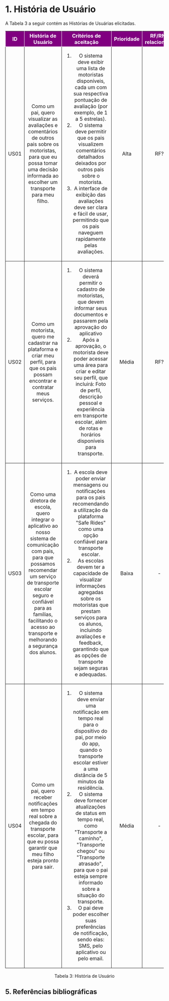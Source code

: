 # 1. História de Usuário

A Tabela 3 a seguir contém as Histórias de Usuárias elicitadas. 

<table>
    <thead>
        <tr style="background-color: purple; color: white" >
            <th style="border-style:solid;border-width:1px;text-align:center">ID</th>
            <th style="border-style:solid;border-width:1px;text-align:center">História de Usuário</th>
            <th style="border-style:solid;border-width:1px;text-align:center">Critérios de aceitação</th>
            <th style="border-style:solid;border-width:1px;text-align:center">Prioridade</th>
            <th style="border-style:solid;border-width:1px;text-align:center">RF/RNF relacionado</th>
        </tr>
    </thead>
    <tbody>
        <tr>
            <span id="ustory-01"></span>
            <td style="border-style:solid;border-width:1px;text-align:center;vertical-align:middle" rowspan="1">US01</td>
            <td style="border-style:solid;border-width:1px;text-align:center;vertical-align:middle" rowspan="1">Como um pai, quero visualizar as avaliações e comentários de outros pais sobre os motoristas, para que eu possa tomar uma decisão informada ao escolher um transporte para meu filho.</td>
            <td style="border-style:solid;border-width:1px;text-align:center;vertical-align:middle" rowspan="1">
            <ol>
                <li>O sistema deve exibir uma lista de motoristas disponíveis, cada um com sua respectiva pontuação de avaliação (por exemplo, de 1 a 5 estrelas).</li>
                <li>O sistema deve permitir que os pais visualizem comentários detalhados deixados por outros pais sobre o motorista.</li>
                <li>A interface de exibição das avaliações deve ser clara e fácil de usar, permitindo que os pais naveguem rapidamente pelas avaliações.</li>
            </ol>
            </td>
            <td style="border-style:solid;border-width:1px;text-align:center;vertical-align:middle">Alta</td>
            <td style="border-style:solid;border-width:1px;text-align:center;vertical-align:middle">RF?</td>
        </tr>
        <tr>
            <span id="ustory-01"></span>
            <td style="border-style:solid;border-width:1px;text-align:center;vertical-align:middle" rowspan="1">US02</td>
            <td style="border-style:solid;border-width:1px;text-align:center;vertical-align:middle" rowspan="1">Como um motorista, quero me cadastrar na plataforma e criar meu perfil, para que os pais possam encontrar e contratar meus serviços.</td>
            <td style="border-style:solid;border-width:1px;text-align:center;vertical-align:middle" rowspan="1">
            <ol>
                <li>O sistema deverá permitir o cadastro de motoristas, que devem informar seus documentos e passarem pela aprovação do aplicativo</li>
                <li>Após a aprovação, o motorista deve poder acessar uma área para criar e editar seu perfil, que incluirá: Foto de perfil, descrição pessoal e experiência em transporte escolar, além de rotas e horários disponíveis para transporte.</li>
            </ol>
            </td>
            <td style="border-style:solid;border-width:1px;text-align:center;vertical-align:middle"> Média </td>
            <td style="border-style:solid;border-width:1px;text-align:center;vertical-align:middle">RF?</td>
        </tr>
        <tr>
            <span id="ustory-01"></span>
            <td style="border-style:solid;border-width:1px;text-align:center;vertical-align:middle" rowspan="1">US03</td>
            <td style="border-style:solid;border-width:1px;text-align:center;vertical-align:middle" rowspan="1">Como uma diretora de escola, quero integrar o aplicativo ao nosso sistema de comunicação com pais, para que possamos recomendar um serviço de transporte escolar seguro e confiável para as famílias, facilitando o acesso ao transporte e melhorando a segurança dos alunos.</td>
            <td style="border-style:solid;border-width:1px;text-align:center;vertical-align:middle" rowspan="1">
            <ol>
                <li>A escola deve poder enviar mensagens ou notificações para os pais recomendando a utilização da plataforma "Safe Rides" como uma opção confiável para transporte escolar.</li>
                <li>As escolas devem ter a capacidade de visualizar informações agregadas sobre os motoristas que prestam serviços para os alunos, incluindo avaliações e feedback, garantindo que as opções de transporte sejam seguras e adequadas.</li>
                </ol>
                </td>
            <td style="border-style:solid;border-width:1px;text-align:center;vertical-align:middle">Baixa</td>
            <td style="border-style:solid;border-width:1px;text-align:center;vertical-align:middle">-</td>
        </tr>
        <tr>
            <span id="ustory-01"></span>
            <td style="border-style:solid;border-width:1px;text-align:center;vertical-align:middle" rowspan="1">US04</td>
            <td style="border-style:solid;border-width:1px;text-align:center;vertical-align:middle" rowspan="1">Como um pai, quero receber notificações em tempo real sobre a chegada do transporte escolar, para que eu possa garantir que meu filho esteja pronto para sair.</td>
            <td style="border-style:solid;border-width:1px;text-align:center;vertical-align:middle" rowspan="1">
            <ol>
                <li>O sistema deve enviar uma notificação em tempo real para o dispositivo do pai, por meio do app, quando o transporte escolar estiver a uma distância de 5 minutos da residência.</li>
                <li>O sistema deve fornecer atualizações de status em tempo real, como "Transporte a caminho", "Transporte chegou" ou "Transporte atrasado", para que o pai esteja sempre informado sobre a situação do transporte.</li>
                <li>O pai deve poder escolher suas preferências de notificação, sendo elas: SMS, pelo aplicativo ou pelo email.</li>
                </ol>
                </td>
            <td style="border-style:solid;border-width:1px;text-align:center;vertical-align:middle">Média</td>
            <td style="border-style:solid;border-width:1px;text-align:center;vertical-align:middle">-</td>
        </tr>
</table>

<div style="text-align: center">
<p>Tabela 3: História de Usuário</p>
</div>

## 5. Referências bibliográficas